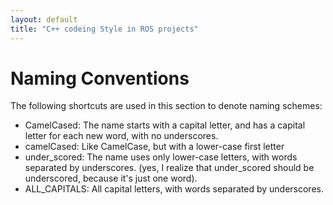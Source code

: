 ```yaml
---
layout: default
title: "C++ codeing Style in ROS projects"
---
```


# Naming Conventions

The following shortcuts are used in this section to denote naming schemes:
- CamelCased: The name starts with a capital letter, and has a capital letter for each new word, with no underscores.
- camelCased: Like CamelCase, but with a lower-case first letter
- under_scored: The name uses only lower-case letters, with words separated by underscores. (yes, I realize that under_scored should be underscored, because it's just one word).
- ALL_CAPITALS: All capital letters, with words separated by underscores.
